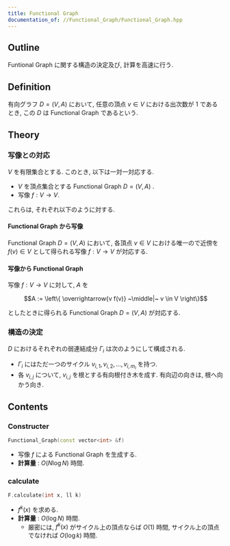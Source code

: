 ```yaml
---
title: Functional Graph
documentation_of: //Functional_Graph/Functional_Graph.hpp
---
```


## Outline

Funtional Graph に関する構造の決定及び, 計算を高速に行う.


## Definition

有向グラフ $D = (V, A)$ において, 任意の頂点 $v \in V$ における出次数が $1$ であるとき, この $D$ は Functional Graph であるという.

## Theory

### 写像との対応
$V$ を有限集合とする. このとき, 以下は一対一対応する.

* $V$ を頂点集合とする Functional Graph $D = (V, A)$ .
* 写像 $f: V \to V$.

これらは, それぞれ以下のように対する.

#### Functional Graph から写像

Functional Graph $D = (V, A)$ において, 各頂点 $v \in V$ における唯一ので近傍を $f(v) \in V$ として得られる写像 $f: V \to V$ が対応する.

#### 写像から Functional Graph

写像 $f: V \to V$ に対して, $A$ を

$$A := \left\{ \overrightarrow{v f(v)} ~\middle|~ v \in V \right\}$$

としたときに得られる Functional Graph $D = (V, A)$ が対応する.

### 構造の決定
$D$ におけるそれぞれの弱連結成分 $\Gamma_i$ は次のようにして構成される.

* $\Gamma_i$ にはただ一つのサイクル $v_{i,1}, v_{i,2}, \dots, v_{i,m_i}$ を持つ.
* 各 $v_{i,j}$ について, $v_{i,j}$ を根とする有向根付き木を成す. 有向辺の向きは, 根へ向かう向き.

## Contents

### Constructer

```cpp
Functional_Graph(const vector<int> &f)
```

* 写像 $f$ による Functional Graph を生成する.
* **計算量** : $O(N \log N)$ 時間.

### calculate

```cpp
F.calculate(int x, ll k)
```

* $f^k(x)$ を求める.
* **計算量** : $O(\log N)$ 時間.
  * 厳密には, $f^k(x)$ がサイクル上の頂点ならば $O(1)$ 時間, サイクル上の頂点でなければ $O(\log k)$ 時間.

